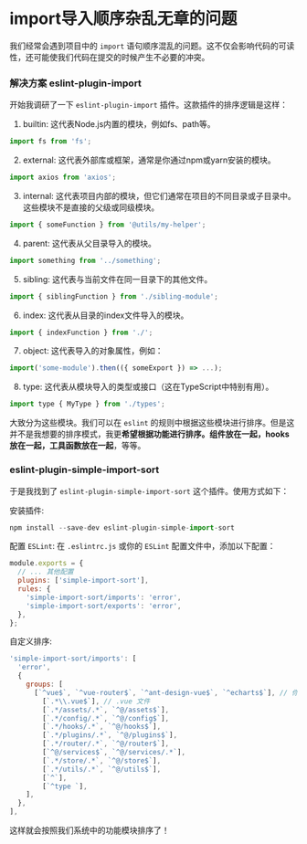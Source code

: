 # import导入顺序杂乱无章的问题

我们经常会遇到项目中的 `import` 语句顺序混乱的问题。这不仅会影响代码的可读性，还可能使我们代码在提交的时候产生不必要的冲突。

### 解决方案 eslint-plugin-import

开始我调研了一下 `eslint-plugin-import` 插件。这款插件的排序逻辑是这样：

1. builtin: 这代表Node.js内置的模块，例如fs、path等。

```js
import fs from 'fs';
```

2. external: 这代表外部库或框架，通常是你通过npm或yarn安装的模块。

```js
import axios from 'axios';
```

3. internal: 这代表项目内部的模块，但它们通常在项目的不同目录或子目录中。这些模块不是直接的父级或同级模块。

```js
import { someFunction } from '@utils/my-helper';
```

4. parent: 这代表从父目录导入的模块。

```js
import something from '../something';
```

5. sibling: 这代表与当前文件在同一目录下的其他文件。

```js
import { siblingFunction } from './sibling-module';
```

6. index: 这代表从目录的index文件导入的模块。

```js
import { indexFunction } from './';
```

7. object: 这代表导入的对象属性，例如：

```js
import('some-module').then(({ someExport }) => ...);
```

8. type: 这代表从模块导入的类型或接口（这在TypeScript中特别有用）。

```js
import type { MyType } from './types';
```

大致分为这些模块。我们可以在 `eslint` 的规则中根据这些模块进行排序。但是这并不是我想要的排序模式，我更**希望根据功能进行排序。组件放在一起，hooks 放在一起，工具函数放在一起**，等等。

### eslint-plugin-simple-import-sort

于是我找到了 `eslint-plugin-simple-import-sort` 这个插件。使用方式如下：

安装插件:

```js
npm install --save-dev eslint-plugin-simple-import-sort
```

配置 `ESLint`: 在 `.eslintrc.js` 或你的 `ESLint` 配置文件中，添加以下配置：

```js
module.exports = {
  // ... 其他配置
  plugins: ['simple-import-sort'],
  rules: {
    'simple-import-sort/imports': 'error',
    'simple-import-sort/exports': 'error',
  },
};
```

自定义排序:

```js
'simple-import-sort/imports': [
  'error',
  {
    groups: [
      [`^vue$`, `^vue-router$`, `^ant-design-vue$`, `^echarts$`], // 你可以根据需要添加更多的内置模块
        [`.*\\.vue$`], // .vue 文件
        [`.*/assets/.*`, `^@/assets$`],
        [`.*/config/.*`, `^@/config$`],
        [`.*/hooks/.*`, `^@/hooks$`],
        [`.*/plugins/.*`, `^@/plugins$`],
        [`.*/router/.*`, `^@/router$`],
        [`^@/services$`, `^@/services/.*`],
        [`.*/store/.*`, `^@/store$`],
        [`.*/utils/.*`, `^@/utils$`],
        [`^`],
        [`^type `],
    ],
  },
],
```

这样就会按照我们系统中的功能模块排序了！